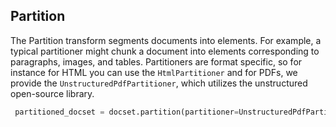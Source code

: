 ## Partition
The Partition transform segments documents into elements. For example, a typical partitioner might chunk a document into elements corresponding to paragraphs, images, and tables. Partitioners are format specific, so for instance for HTML you can use the ``HtmlPartitioner`` and for PDFs, we provide the ``UnstructuredPdfPartitioner``, which utilizes the unstructured open-source library. 

```python
 partitioned_docset = docset.partition(partitioner=UnstructuredPdfPartitioner())
```